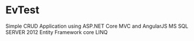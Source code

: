 # EvTest
Simple CRUD Application using ASP.NET Core MVC and AngularJS
MS SQL SERVER 2012
Entity Framework core
LINQ
